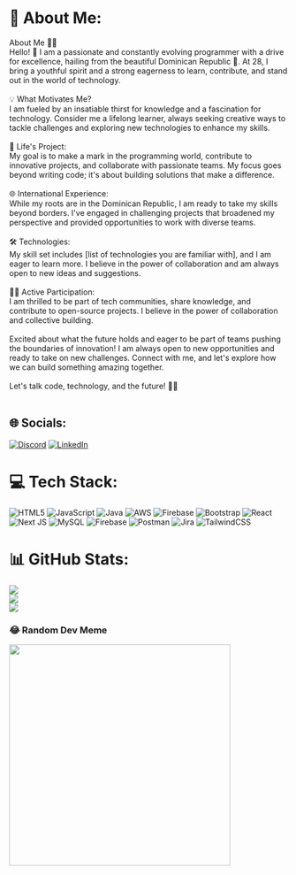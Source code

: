 # 💫 About Me:
About Me 👩‍💻<br>Hello! 👋 I am a passionate and constantly evolving programmer with a drive for excellence, hailing from the beautiful Dominican Republic 🌴. At 28, I bring a youthful spirit and a strong eagerness to learn, contribute, and stand out in the world of technology.<br><br>💡 What Motivates Me?<br>I am fueled by an insatiable thirst for knowledge and a fascination for technology. Consider me a lifelong learner, always seeking creative ways to tackle challenges and exploring new technologies to enhance my skills.<br><br>🚀 Life's Project:<br>My goal is to make a mark in the programming world, contribute to innovative projects, and collaborate with passionate teams. My focus goes beyond writing code; it's about building solutions that make a difference.<br><br>🌐 International Experience:<br>While my roots are in the Dominican Republic, I am ready to take my skills beyond borders. I've engaged in challenging projects that broadened my perspective and provided opportunities to work with diverse teams.<br><br>🛠️ Technologies:<br>My skill set includes [list of technologies you are familiar with], and I am eager to learn more. I believe in the power of collaboration and am always open to new ideas and suggestions.<br><br>👩‍💻 Active Participation:<br>I am thrilled to be part of tech communities, share knowledge, and contribute to open-source projects. I believe in the power of collaboration and collective building.<br><br>Excited about what the future holds and eager to be part of teams pushing the boundaries of innovation! I am always open to new opportunities and ready to take on new challenges. Connect with me, and let's explore how we can build something amazing together.<br><br>Let's talk code, technology, and the future! 🚀✨<br><br>


## 🌐 Socials:
[![Discord](https://img.shields.io/badge/Discord-%237289DA.svg?logo=discord&logoColor=white)](https://discord.gg/perlamassielserrano) [![LinkedIn](https://img.shields.io/badge/LinkedIn-%230077B5.svg?logo=linkedin&logoColor=white)](https://linkedin.com/in/https://www.linkedin.com/in/perla-serrano-257b9217b/) 

# 💻 Tech Stack:
![HTML5](https://img.shields.io/badge/html5-%23E34F26.svg?style=for-the-badge&logo=html5&logoColor=white) ![JavaScript](https://img.shields.io/badge/javascript-%23323330.svg?style=for-the-badge&logo=javascript&logoColor=%23F7DF1E) ![Java](https://img.shields.io/badge/java-%23ED8B00.svg?style=for-the-badge&logo=openjdk&logoColor=white) ![AWS](https://img.shields.io/badge/AWS-%23FF9900.svg?style=for-the-badge&logo=amazon-aws&logoColor=white) ![Firebase](https://img.shields.io/badge/firebase-%23039BE5.svg?style=for-the-badge&logo=firebase) ![Bootstrap](https://img.shields.io/badge/bootstrap-%238511FA.svg?style=for-the-badge&logo=bootstrap&logoColor=white) ![React](https://img.shields.io/badge/react-%2320232a.svg?style=for-the-badge&logo=react&logoColor=%2361DAFB) ![Next JS](https://img.shields.io/badge/Next-black?style=for-the-badge&logo=next.js&logoColor=white) ![MySQL](https://img.shields.io/badge/mysql-%2300000f.svg?style=for-the-badge&logo=mysql&logoColor=white) ![Firebase](https://img.shields.io/badge/Firebase-039BE5?style=for-the-badge&logo=Firebase&logoColor=white) ![Postman](https://img.shields.io/badge/Postman-FF6C37?style=for-the-badge&logo=postman&logoColor=white) ![Jira](https://img.shields.io/badge/jira-%230A0FFF.svg?style=for-the-badge&logo=jira&logoColor=white) ![TailwindCSS](https://img.shields.io/badge/tailwindcss-%2338B2AC.svg?style=for-the-badge&logo=tailwind-css&logoColor=white)
# 📊 GitHub Stats:
![](https://github-readme-stats.vercel.app/api?username=perlaserrano&theme=dark&hide_border=false&include_all_commits=false&count_private=false)<br/>
![](https://github-readme-streak-stats.herokuapp.com/?user=perlaserrano&theme=dark&hide_border=false)<br/>
![](https://github-readme-stats.vercel.app/api/top-langs/?username=perlaserrano&theme=dark&hide_border=false&include_all_commits=false&count_private=false&layout=compact)

### 😂 Random Dev Meme
<img src='https://randommeme-five.vercel.app/' style="height: 400px;"/>

<!-- Proudly created with GPRM ( https://gprm.itsvg.in ) -->
